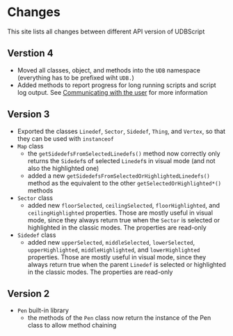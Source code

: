 # Changes
This site lists all changes between different API version of UDBScript

## Verstion 4

- Moved all classes, object, and methods into the `UDB` namespace (everything has to be prefixed wiht `UDB.`)
- Added methods to report progress for long running scripts and script log output. See [Communicating with the user](gettingstartet.md#communicating-with-the-user) for more information

## Version 3

- Exported the classes `Linedef`, `Sector`, `Sidedef`, `Thing`, and `Vertex`, so that they can be used with `instanceof`
- `Map` class
    - the `getSidedefsFromSelectedLinedefs()` method now correctly only returns the `Sidedef`s of selected `Linedef`s in visual mode (and not also the highlighted one)
    - added a new `getSidedefsFromSelectedOrHighlightedLinedefs()` method as the equivalent to the other `getSelectedOrHighlighted*()` methods
- `Sector` class
    - added new `floorSelected`, `ceilingSelected`, `floorHighlighted`, and `ceilingHighlighted` properties. Those are mostly useful in visual mode, since they always return true when the `Sector` is selected or highlighted in the classic modes. The properties are read-only
- `Sidedef` class
    - added new `upperSelected`, `middleSelected`, `lowerSelected`, `upperHighlighted`, `middleHighlighted`, and `lowerHighlighted` properties. Those are mostly useful in visual mode, since they always return true when the parent `Linedef` is selected or highlighted in the classic modes. The properties are read-only

## Version 2

- `Pen` built-in library
    - the methods of the `Pen` class now return the instance of the Pen class to allow method chaining
